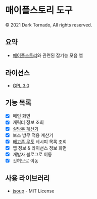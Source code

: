 # 매이플스토리 도구
© 2021 Dark Tornado, All rights reserved.

## 요약
* [메이플스토리](https://maplestory.nexon.com/)와 관련된 잡기능 모음 앱

## 라이선스
* [GPL 3.0](LICENSE)

## 기능 목록
* [x] 메인 화면
* [x] 캐릭터 정보 조회
* [x] [실방무 계산기](https://github.com/DarkTornado/MapleIgnoreDEFCalc)
* [x] 보스 방무 적용 계산기
* [x] [배고픈 무토](https://m.maplestory.nexon.com/Guide/GameInformation/SpecialContents/ArcaneRiverSpecial#3) 레시피 목록 조회
* [x] 앱 정보 & 라이선스 정보 화면
* [x] 개발자 블로그로 이동
* [x] 깃허브로 이동

## 사용 라이브러리
* [jsoup](https://jsoup.org/) - MIT License
